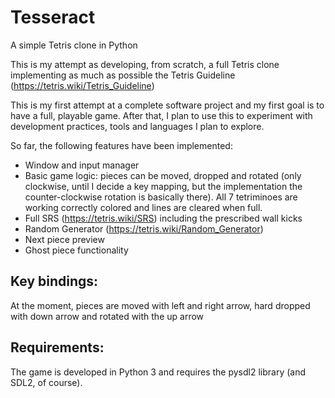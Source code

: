 # Tesseract
A simple Tetris clone in Python


This is my attempt as developing, from scratch, a full Tetris clone implementing as much as possible the
Tetris Guideline (https://tetris.wiki/Tetris_Guideline)

This is my first attempt at a complete software project and my first goal is to have a full, playable game.
After that, I plan to use this to experiment with development practices, tools and languages I plan to explore.

So far, the following features have been implemented:

* Window and input manager
* Basic game logic: pieces can be moved, dropped and rotated (only clockwise, until I decide a key mapping, but the implementation 
the counter-clockwise rotation is basically there). All 7 tetriminoes are working correctly colored and lines are cleared when full.
* Full SRS (https://tetris.wiki/SRS) including the prescribed wall kicks
* Random Generator (https://tetris.wiki/Random_Generator)
* Next piece preview
* Ghost piece functionality

## Key bindings:
At the moment, pieces are moved with left and right arrow, hard dropped with down arrow and rotated with the up arrow

## Requirements: 
The game is developed in Python 3 and requires the pysdl2 library (and SDL2, of course).
